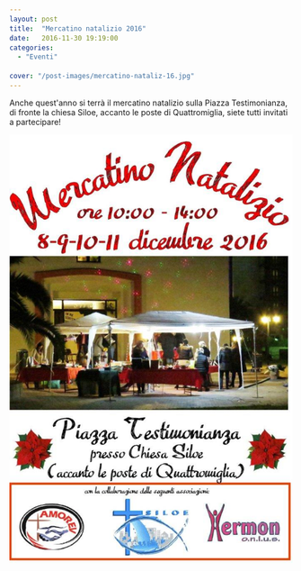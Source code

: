 ```yaml
---
layout: post
title:  "Mercatino natalizio 2016"
date:   2016-11-30 19:19:00
categories:
  - "Eventi"

cover: "/post-images/mercatino-nataliz-16.jpg"
---
```

Anche quest'anno si terrà il mercatino natalizio sulla Piazza Testimonianza, di fronte la chiesa Siloe, accanto le poste di Quattromiglia, siete tutti invitati a partecipare!


![Poster](/post-images/mercatino-nataliz-16.jpg)
